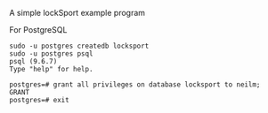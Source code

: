 A simple lockSport example program

For PostgreSQL
```
sudo -u postgres createdb locksport
sudo -u postgres psql
psql (9.6.7)
Type "help" for help.

postgres=# grant all privileges on database locksport to neilm;
GRANT
postgres=# exit
